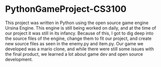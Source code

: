 # PythonGameProject-CS3100

This project was written in Python using the open source game engine Ursina Engine. This engine is still being worked on daily, and at the time
of our project it was still in its infancy. Because of this, I got to dig deep into the source files of the engine, change them to fit our project,
and create new source files as seen in the enemy.py and item.py. Our game we developed was a mario clone, and while there were still some issues with the final product,
we learned a lot about game dev and open source development.
